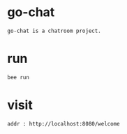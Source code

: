 # go-chat
	go-chat is a chatroom project.
# run 
	bee run
# visit
	addr : http://localhost:8080/welcome
